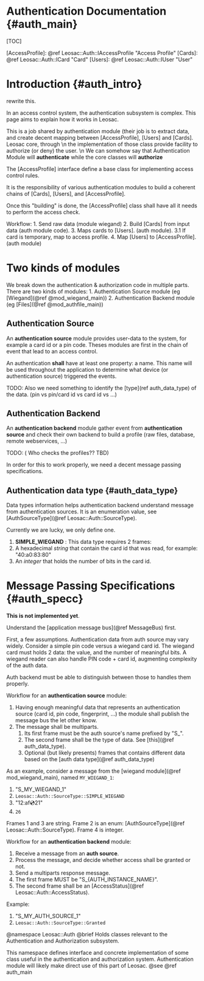 Authentication Documentation {#auth_main}
============================================

[TOC]

[AccessProfile]: @ref Leosac::Auth::IAccessProfile "Access Profile"
[Cards]: @ref Leosac::Auth::ICard "Card"
[Users]: @ref Leosac::Auth::IUser "User"

Introduction {#auth_intro}
=============================

rewrite this.

In an access control system, the authentication subsystem is complex.
This page aims to explain how it works in Leosac.

This is a job shared by authentication module (their job is to extract data, and
create decent mapping between [AccessProfile], [Users] and [Cards]. Leosac core, through \n
the implementation of those class provide facility to authorize (or deny) the user. \n
We can somehow say that Authentication Module will **authenticate** while the core
classes will **authorize**


The [AccessProfile] interface define a base class for implementing access control rules.

It is the responsibility of various authentication modules to build a coherent
chains of [Cards], [Users], and [AccessProfile].

Once this "building" is done, the [AccessProfile] class shall have all it needs
to perform the access check.


Workflow:
    1. Send raw data (module wiegand)
    2. Build [Cards] from input data (auth module code).
    3. Maps cards to [Users]. (auth module).
    3.1 If card is temporary, map to access profile.
    4. Map [Users] to [AccessProfile]. (auth module)
    

Two kinds of modules
====================

We break down the authentication & authorization code in multiple parts.
There are two kinds of modules:
    1. Authentication Source module (eg [Wiegand](@ref @mod_wiegand_main))
    2. Authentication Backend module (eg [Files](@ref @mod_authfile_main))

Authentication Source
---------------------

An **authentication source** module provides user-data to the system, for example
a card id or a pin code. Theses modules are first in the chain of event that lead
to an access control.

An authentication **shall** have at least one property: a name.
This name will be used throughout the application to determine what device (or authentication
source) triggered the events.

TODO:
Also we need something to identify the [type](ref auth_data_type) of the data. (pin vs pin/card id vs card id vs ...)

Authentication Backend
----------------------

An **authentication backend** module gather event from **authentication source**
and check their own backend to build a profile (raw files, database, remote webservices, ...)

TODO:
( Who checks the profiles?? TBD)

In order for this to work properly, we need a decent message passing specifications.

Authentication data type {#auth_data_type}
------------------------------------------

Data types information helps authentication backend understand message from authentication sources.
It is an enumeration value, see [AuthSourceType](@ref Leosac::Auth::SourceType).

Currently we are lucky, we only define one.

1. **SIMPLE_WIEGAND** : This data type requires 2 frames:
  1. A hexadecimal *string* that contain the card id that was read, for example: "40:a0:83:80"
  1. An *integer* that holds the number of bits in the card id. 
  

Message Passing Specifications {#auth_specc}
============================================

**This is not implemented yet**.

Understand the [application message bus](@ref MessageBus) first.

First, a few assumptions. Authentication data from auth source may vary widely.
Consider a simple pin code versus a wiegand card id. The wiegand card must holds 2 data: the value, and the
number of meaningful bits.
A wiegand reader can also handle PIN code + card id, augmenting complexity of the auth data.

Auth backend must be able to distinguish between those to handles them properly.
 

Workflow for an **authentication source** module:
 1. Having enough meaningful data that represents an authentication source (card id, pin code, fingerprint, ...)
    the module shall publish the message bus the let other know.
 2. The message shall be multiparts.
    1. Its first frame must be the auth source's name prefixed by "S_".
    2. The second frame shall be the type of data. See [this](@ref auth_data_type).    
    3. Optional (but likely presents) frames that contains different data based on the [auth data type](@ref auth_data_type)


As an example, consider a message from the [wiegand module](@ref mod_wiegand_main), named `MY_WIEGAND_1`:
 1. "S_MY_WIEGAND_1"
 2. `Leosac::Auth::SourceType::SIMPLE_WIEGAND`
 3. "12:af:cd:21"
 4. `26`
 
 Frames 1 and 3 are string. Frame 2 is an enum: [AuthSourceType](@ref Leosac::Auth::SourceType). Frame 4 is integer.


Workflow for an **authentication backend** module:
 1. Receive a message from an **auth source**.
 2. Process the message, and decide whether access shall be granted or not.
 3. Send a multiparts response message.
   1. The first frame MUST be "S_{AUTH_INSTANCE_NAME}".
   2. The second frame shall be an [AccessStatus](@ref Leosac::Auth::AccessStatus).

Example:
 1. "S_MY_AUTH_SOURCE_1"
 2. `Leosac::Auth::SourceType::Granted`
 

@namespace Leosac::Auth
@brief Holds classes relevant to the Authentication and Authorization subsystem.

This namespace defines interface and concrete implementation of some class
useful in the authentication and authorization system. Authentication module
will likely make direct use of this part of Leosac.
@see @ref auth_main
